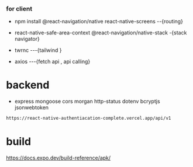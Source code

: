 ###  for client


- npm install @react-navigation/native  react-native-screens --{routing}
- react-native-safe-area-context @react-navigation/native-stack -{stack navigator} 

- twrnc ---{tailwind } 

- axios ---{fetch api , api calling}



# backend

- express mongoose cors morgan http-status dotenv bcryptjs jsonwebtoken

```bash
https://react-native-authentiacation-complete.vercel.app/api/v1
```



# build 
https://docs.expo.dev/build-reference/apk/